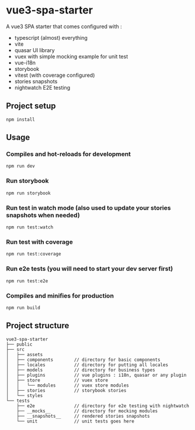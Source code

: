 # vue3-spa-starter

A vue3 SPA starter that comes configured with :

- typescript (almost) everything
- vite
- quasar UI library
- vuex with simple mocking example for unit test
- vue-i18n
- storybook
- vitest (with coverage configured)
- stories snapshots
- nightwatch E2E testing

## Project setup

```
npm install
```

## Usage

### Compiles and hot-reloads for development

```
npm run dev
```

### Run storybook

```
npm run storybook
```

### Run test in watch mode (also used to update your stories snapshots when needed)

```
npm run test:watch
```

### Run test with coverage

```
npm run test:coverage
```

### Run e2e tests (you will need to start your dev server first)

```
npm run test:e2e
```

### Compiles and minifies for production

```
npm run build
```

## Project structure

```
vue3-spa-starter
├── public
├── src
│   ├── assets
│   ├── components        // directory for basic components
│   ├── locales           // directory for putting all locales
│   ├── models            // directory for business types
│   ├── plugins           // vue plugins : i18n, quasar or any plugin
│   ├── store             // vuex store
│   │   └── modules       // vuex store modules
│   ├── stories           // storybook stories
│   └── styles
└── tests
    ├── e2e               // directory for e2e testing with nightwatch
    ├── __mocks__         // directory for mocking modules
    ├── __snapshots__     // rendered stories snapshots
    └── unit              // unit tests goes here
```
